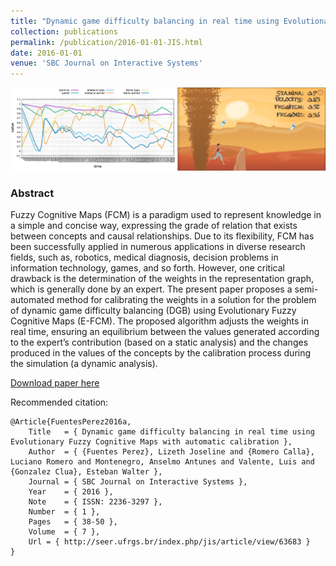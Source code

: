 ```yaml
---
title: "Dynamic game difficulty balancing in real time using Evolutionary Fuzzy Cognitive Maps with automatic calibration"
collection: publications
permalink: /publication/2016-01-01-JIS.html
date: 2016-01-01
venue: 'SBC Journal on Interactive Systems'
---
```


![](../images/jis2016.png)

### Abstract


Fuzzy Cognitive Maps (FCM) is a paradigm used to represent knowledge in a simple and concise way, expressing the grade of relation that exists between concepts and causal relationships. Due to its flexibility, FCM has been successfully applied in numerous applications in diverse research fields, such as, robotics, medical diagnosis, decision problems in information technology, games, and so forth. However, one critical drawback is the determination of the weights in the representation graph, which is generally done by an expert. The present paper proposes a semi-automated method for calibrating the weights in a solution for the problem of dynamic game difficulty balancing (DGB) using Evolutionary Fuzzy Cognitive Maps (E-FCM). The proposed algorithm adjusts the weights in real time, ensuring an equilibrium between the values generated according to the expert’s contribution (based on a static analysis) and the changes produced in the values of the concepts by the calibration process during the simulation (a dynamic analysis).

[Download paper here](https://seer.ufrgs.br/jis/article/download/63683/39189)

Recommended citation:

```
@Article{FuentesPerez2016a,
	Title	= { Dynamic game difficulty balancing in real time using Evolutionary Fuzzy Cognitive Maps with automatic calibration },
	Author	= { {Fuentes Perez}, Lizeth Joseline and {Romero Calla}, Luciano Romero and Montenegro, Anselmo Antunes and Valente, Luis and {Gonzalez Clua}, Esteban Walter },
	Journal	= { SBC Journal on Interactive Systems },
	Year	= { 2016 },
	Note	= { ISSN: 2236-3297 },
	Number	= { 1 },
	Pages	= { 38-50 },
	Volume	= { 7 },
	Url	= { http://seer.ufrgs.br/index.php/jis/article/view/63683 }
}
```
